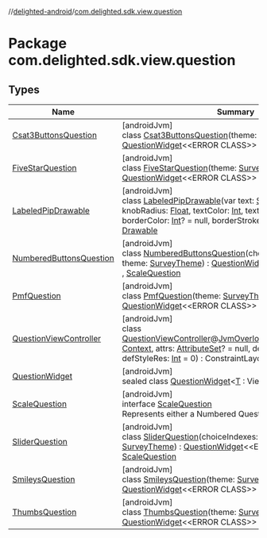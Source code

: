 //[delighted-android](../../index.md)/[com.delighted.sdk.view.question](index.md)

# Package com.delighted.sdk.view.question

## Types

| Name | Summary |
|---|---|
| [Csat3ButtonsQuestion](-csat3-buttons-question/index.md) | [androidJvm]<br>class [Csat3ButtonsQuestion](-csat3-buttons-question/index.md)(theme: [SurveyTheme](../com.delighted.sdk.domain/-survey-theme/index.md)) : [QuestionWidget](-question-widget/index.md)&lt;&lt;ERROR CLASS&gt;&gt; |
| [FiveStarQuestion](-five-star-question/index.md) | [androidJvm]<br>class [FiveStarQuestion](-five-star-question/index.md)(theme: [SurveyTheme](../com.delighted.sdk.domain/-survey-theme/index.md)) : [QuestionWidget](-question-widget/index.md)&lt;&lt;ERROR CLASS&gt;&gt; |
| [LabeledPipDrawable](-labeled-pip-drawable/index.md) | [androidJvm]<br>class [LabeledPipDrawable](-labeled-pip-drawable/index.md)(var text: [String](https://kotlinlang.org/api/latest/jvm/stdlib/kotlin/-string/index.html), knobColor: [Int](https://kotlinlang.org/api/latest/jvm/stdlib/kotlin/-int/index.html), knobRadius: [Float](https://kotlinlang.org/api/latest/jvm/stdlib/kotlin/-float/index.html), textColor: [Int](https://kotlinlang.org/api/latest/jvm/stdlib/kotlin/-int/index.html), textSize: [Float](https://kotlinlang.org/api/latest/jvm/stdlib/kotlin/-float/index.html), borderColor: [Int](https://kotlinlang.org/api/latest/jvm/stdlib/kotlin/-int/index.html)? = null, borderStrokeWidth: [Float](https://kotlinlang.org/api/latest/jvm/stdlib/kotlin/-float/index.html) = 2.0f) : [Drawable](https://developer.android.com/reference/kotlin/android/graphics/drawable/Drawable.html) |
| [NumberedButtonsQuestion](-numbered-buttons-question/index.md) | [androidJvm]<br>class [NumberedButtonsQuestion](-numbered-buttons-question/index.md)(choiceIndexes: [List](https://kotlinlang.org/api/latest/jvm/stdlib/kotlin.collections/-list/index.html)&lt;[Int](https://kotlinlang.org/api/latest/jvm/stdlib/kotlin/-int/index.html)&gt;, theme: [SurveyTheme](../com.delighted.sdk.domain/-survey-theme/index.md)) : [QuestionWidget](-question-widget/index.md)&lt;&lt;ERROR CLASS&gt;&gt; , [ScaleQuestion](-scale-question/index.md) |
| [PmfQuestion](-pmf-question/index.md) | [androidJvm]<br>class [PmfQuestion](-pmf-question/index.md)(theme: [SurveyTheme](../com.delighted.sdk.domain/-survey-theme/index.md)) : [QuestionWidget](-question-widget/index.md)&lt;&lt;ERROR CLASS&gt;&gt; |
| [QuestionViewController](-question-view-controller/index.md) | [androidJvm]<br>class [QuestionViewController](-question-view-controller/index.md)@[JvmOverloads](https://kotlinlang.org/api/latest/jvm/stdlib/kotlin.jvm/-jvm-overloads/index.html)constructor(context: [Context](https://developer.android.com/reference/kotlin/android/content/Context.html), attrs: [AttributeSet](https://developer.android.com/reference/kotlin/android/util/AttributeSet.html)? = null, defStyleAttr: [Int](https://kotlinlang.org/api/latest/jvm/stdlib/kotlin/-int/index.html) = 0, defStyleRes: [Int](https://kotlinlang.org/api/latest/jvm/stdlib/kotlin/-int/index.html) = 0) : ConstraintLayout |
| [QuestionWidget](-question-widget/index.md) | [androidJvm]<br>sealed class [QuestionWidget](-question-widget/index.md)&lt;[T](-question-widget/index.md) : ViewBinding&gt; |
| [ScaleQuestion](-scale-question/index.md) | [androidJvm]<br>interface [ScaleQuestion](-scale-question/index.md)<br>Represents either a Numbered Question type or Slider type |
| [SliderQuestion](-slider-question/index.md) | [androidJvm]<br>class [SliderQuestion](-slider-question/index.md)(choiceIndexes: [List](https://kotlinlang.org/api/latest/jvm/stdlib/kotlin.collections/-list/index.html)&lt;[Int](https://kotlinlang.org/api/latest/jvm/stdlib/kotlin/-int/index.html)&gt;, theme: [SurveyTheme](../com.delighted.sdk.domain/-survey-theme/index.md)) : [QuestionWidget](-question-widget/index.md)&lt;&lt;ERROR CLASS&gt;&gt; , [ScaleQuestion](-scale-question/index.md) |
| [SmileysQuestion](-smileys-question/index.md) | [androidJvm]<br>class [SmileysQuestion](-smileys-question/index.md)(theme: [SurveyTheme](../com.delighted.sdk.domain/-survey-theme/index.md)) : [QuestionWidget](-question-widget/index.md)&lt;&lt;ERROR CLASS&gt;&gt; |
| [ThumbsQuestion](-thumbs-question/index.md) | [androidJvm]<br>class [ThumbsQuestion](-thumbs-question/index.md)(theme: [SurveyTheme](../com.delighted.sdk.domain/-survey-theme/index.md)) : [QuestionWidget](-question-widget/index.md)&lt;&lt;ERROR CLASS&gt;&gt; |
